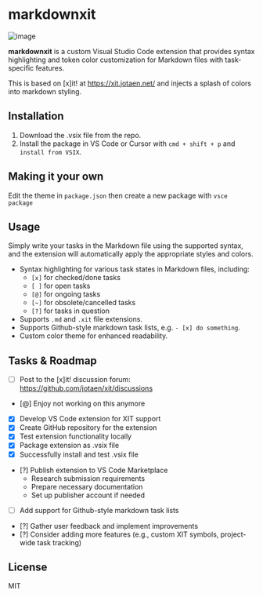 # markdownxit

![image](https://github.com/user-attachments/assets/1bcc6934-9da3-4f64-abfb-479bb2a977ce)


**markdownxit** is a custom Visual Studio Code extension that provides syntax highlighting and token color customization for Markdown files with task-specific features.

This is based on [x]it! at https://xit.jotaen.net/ and injects a splash of colors into markdown styling.


## Installation

1. Download the .vsix file from the repo.
2. Install the package in VS Code or Cursor with `cmd + shift + p` and `install from VSIX`.


## Making it your own

Edit the theme in `package.json` then create a new package with `vsce package`


## Usage

Simply write your tasks in the Markdown file using the supported syntax, and the extension will automatically apply the appropriate styles and colors.

- Syntax highlighting for various task states in Markdown files, including:
  - `[x]` for checked/done tasks
  - `[ ]` for open tasks
  - `[@]` for ongoing tasks
  - `[~]` for obsolete/cancelled tasks
  - `[?]` for tasks in question
- Supports `.md` and `.xit` file extensions.
- Supports Github-style markdown task lists, e.g. `- [x] do something`.
- Custom color theme for enhanced readability.

## Tasks & Roadmap

- [ ] Post to the [x]it! discussion forum: https://github.com/jotaen/xit/discussions
- [@] Enjoy not working on this anymore
- [x] Develop VS Code extension for XIT support
- [x] Create GitHub repository for the extension
- [x] Test extension functionality locally
- [x] Package extension as .vsix file
- [x] Successfully install and test .vsix file
- [?] Publish extension to VS Code Marketplace
    - Research submission requirements
    - Prepare necessary documentation
    - Set up publisher account if needed
- [ ] Add support for Github-style markdown task lists
- [?] Gather user feedback and implement improvements
- [?] Consider adding more features (e.g., custom XIT symbols, project-wide task tracking)




## License

MIT

